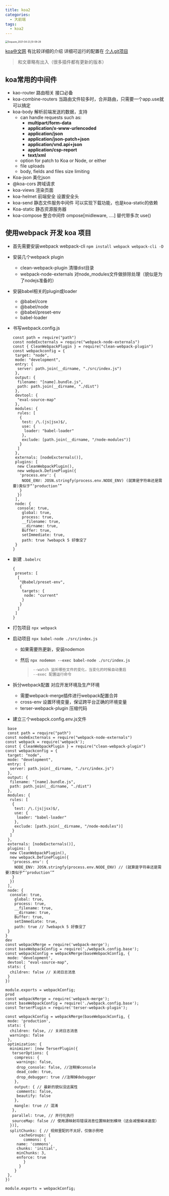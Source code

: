```yaml
---
title: koa2
categories: 
  - 大前端
tags: 
  - koa2
---
```


<img src="koa2/Snipaste_2021-04-23_10-08-28.png" alt="Snipaste_2021-04-23_10-08-28" style="zoom:50%;" />

[koa中文网](https://koa.bootcss.com/#links)  有比较详细的介绍
详细可运行的配置在 [个人git项目](https://github.com/mst123/bfe)
> 和文章略有出入（很多插件都有更新的版本）

## koa常用的中间件

- kao-router 路由相关 接口必备
- koa-combine-routers 当路由文件较多时，合并路由，只需要一个app.use就可以搞定
- koa-body 解析前端发送的数据，支持
  - can handle requests such as:
    - **multipart/form-data**
    - **application/x-www-urlencoded**
    - **application/json**
    - **application/json-patch+json**
    - **application/vnd.api+json**
    - **application/csp-report**
    - **text/xml**
  - option for patch to Koa or Node, or either
  - file uploads
  - body, fields and files size limiting
- Koa-json 美化json
- @koa-cors 跨域请求
- koa-views 渲染页面
- koa-helmet 前端安全 设置安全头
- koa-send 静态文件服务中间件 可以实现下载功能，也是koa-static的依赖
- Koa-static 静态资源服务器
- koa-compose 整合中间件 ompose[midleware, ....]  替代带多次 use()

## 使用webpack 开发 koa 项目

- 首先需要安装webpack webpack-cli `npm install webpack webpack-cli -D`

- 安装几个webpack plugin

  - clean-webpack-plugin 清理dist目录
  - webpack-node-externals 对node_modules文件做排除处理（貌似是为了nodejs准备的）

- 安装babel相关的plugin或loader

  - @babel/core  
  - @babel/node
  - @babel/preset-env
  - babel-loader

- 书写webpack.config.js

  ```
  const path = require("path")
  const nodeExcternals = require("webpack-node-externals")
  const { CleanWebpackPlugin } = require("clean-webpack-plugin")
  const webpackconfig = {
   target: "node",
   mode: "development",
   entry: {
    server: path.join(__dirname, "./src/index.js")
   },
   output: {
    filename: "[name].bundle.js",
    path: path.join(__dirname, "./dist")
   },
   devtool: {
    "eval-source-map"
   },
   modules: {
    rules: [
     {
      test: /\.(js|jsx)$/,
      use: {
       loader: "babel-loader"
      },
      exclude: [path.join(__dirname, "/node-modules")]
     }
    ]
   },
   externals: [nodeExcternals()],
   plugins: [
    new CleanWebpackPlugin(),
    new webpack.DefinePlugin({
     'process.env': {
      NODE_ENV: JOSN.stringfy(process.env.NODE_ENV) (就算是字符串还是需要)类似于“‘production’”
     }
    })
   ],
   node: {
    console: true,
      global: true,
      process: true,
      __filename: true,
      __dirname: true,
      Buffer: true,
      setImmediate: true,
      path: true ?webapck 5 好像没了
   }
  }
  ```

- 新建 `.babelrc`

  ```
  {
   presets: [
    [
     "@babel/preset-env",
     {
      targets: {
       node: "current"
      }
     }
    ]
   ]
  }
  ```

- 打包项目 `npx webpack`

- 启动项目 `npx babel-node ./src/index.js`

  - 如果需要热更新，安装nodemon

  - 然后 `npx nodemon --exec babel-node ./src/index.js`

    > ```bash
    > --watch 监听哪些文件的变化，当变化的时候自动重启
    > --exec 配置运行命令
    > ```

- 拆分webpack配置 对应开发环境及生产环境
  - 需要webpack-merge插件进行webpack配置合并
  - cross-env 设置环境变量，保证跨平台正确的环境变量
  - terser-webpack-plugin 压缩代码
- 建立三个webapck.config.env.js文件

```
 base
 const path = require("path")
const nodeExcternals = require("webpack-node-externals")
const webpack = require('webpack');
const { CleanWebpackPlugin } = require("clean-webpack-plugin")
const webpackconfig = {
 target: "node",
 mode: "development",
 entry: {
  server: path.join(__dirname, "./src/index.js")
 },
 output: {
  filename: "[name].bundle.js",
  path: path.join(__dirname, "./dist")
 },
 modules: {
  rules: [
   {
    test: /\.(js|jsx)$/,
    use: {
     loader: "babel-loader"
    },
    exclude: [path.join(__dirname, "/node-modules")]
   }
  ]
 },
 externals: [nodeExcternals()],
 plugins: [
  new CleanWebpackPlugin(),
  new webpack.DefinePlugin({
   'process.env': {
    NODE_ENV: JOSN.stringfy(process.env.NODE_ENV) // (就算是字符串还是需要)类似于“‘production’”
   }
  })
 ],
 node: {
  console: true,
    global: true,
    process: true,
    __filename: true,
    __dirname: true,
    Buffer: true,
    setImmediate: true,
    path: true // ?webapck 5 好像没了
 }
}
dev
const webpackMerge = require('webpack-merge');
const baseWebpackConfig = require('./webpack.config.base');
const webpackConfig = webpackMerge(baseWebpackConfig, {
 mode: 'development',
 devtool: "eval-source-map",
 stats: {
  children: false // 关闭日志消息
 }
})

module.exports = webpackConfig;
prod
const webpackMerge = require('webpack-merge');
const baseWebpackConfig = require('./webpack.config.base');
const TerserPlugin = require('terser-webpack-plugin');

const webpackConfig = webpackMerge(baseWebpackConfig, {
 mode: 'production',
 stats: {
  children: false, // 关闭日志消息
  warnings: false
 },
 optimization: {
  minimizer: [new TerserPlugin({
   terserOptions: {
    compress: {
     warnings: false,
     drop_console: false, //注释掉console
     dead_code: true,
     drop_debugger: true //注释掉debugger
    },
    output: { // 最新的貌似没这属性
     comments: false,
     beautify: false
    },
    mangle: true // 混淆
   },
   parallel: true, // 并行化执行
   sourceMap: false // 使用源映射将错误消息位置映射到模块（这会减慢编译速度）
  })],
  splitChunks: { // 视频里配的不太好，仅做示例吧
      cacheGroups: {
        commons: {
     name: 'commons',
     chunks: 'initial',
     minChunks: 3,
     enforce: true
        }
      }
    }
 },
})

module.exports = webpackConfig;
```
